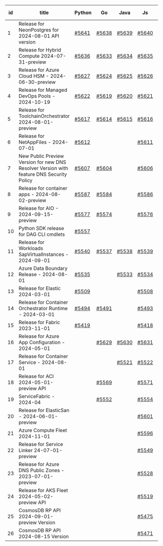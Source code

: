 | id | title | Python | Go | Java | Js | created date | target date | status |
| ------ | ------ | ------ | ------ | ------ | ------ | ------ | ------ | :-----: |
| 1 | Release for NeonPostgres for 2024-08-01 API version  | [#5641](https://github.com/Azure/sdk-release-request/issues/5641)  | [#5638](https://github.com/Azure/sdk-release-request/issues/5638)  | [#5639](https://github.com/Azure/sdk-release-request/issues/5639)  | [#5640](https://github.com/Azure/sdk-release-request/issues/5640)  | 10-23 | 11-21 |  |
| 2 | Release for Hybrid Compute 2024-07-31-preview  | [#5636](https://github.com/Azure/sdk-release-request/issues/5636)  | [#5633](https://github.com/Azure/sdk-release-request/issues/5633)  | [#5634](https://github.com/Azure/sdk-release-request/issues/5634)  | [#5635](https://github.com/Azure/sdk-release-request/issues/5635)  | 10-23 | 11-22 |  |
| 3 | Release for Azure Cloud HSM - 2024-06-30-preview  | [#5627](https://github.com/Azure/sdk-release-request/issues/5627)  | [#5624](https://github.com/Azure/sdk-release-request/issues/5624)  | [#5625](https://github.com/Azure/sdk-release-request/issues/5625)  | [#5626](https://github.com/Azure/sdk-release-request/issues/5626)  | 10-22 | 11-22 |  |
| 4 | Release for Managed DevOps Pools - 2024-10-19  | [#5622](https://github.com/Azure/sdk-release-request/issues/5622)  | [#5619](https://github.com/Azure/sdk-release-request/issues/5619)  | [#5620](https://github.com/Azure/sdk-release-request/issues/5620)  | [#5621](https://github.com/Azure/sdk-release-request/issues/5621)  | 10-16 | 11-22 |  |
| 5 | Release for ToolchainOrchestrator  2024-08-01-preview  | [#5617](https://github.com/Azure/sdk-release-request/issues/5617)  | [#5614](https://github.com/Azure/sdk-release-request/issues/5614)  | [#5615](https://github.com/Azure/sdk-release-request/issues/5615)  | [#5616](https://github.com/Azure/sdk-release-request/issues/5616)  | 10-15 | 10-25 | Hold on by JS/Java/Python/ |
| 6 | Release for NetAppFiles - 2024-07-01  | [#5612](https://github.com/Azure/sdk-release-request/issues/5612)  |  |  | [#5611](https://github.com/Azure/sdk-release-request/issues/5611)  | 10-14 | 10-25 | Hold on by JS/ |
| 7 | New Public Preview Version for new DNS Resolver Version with feature DNS Security Policy  | [#5607](https://github.com/Azure/sdk-release-request/issues/5607)  | [#5604](https://github.com/Azure/sdk-release-request/issues/5604)  |  | [#5606](https://github.com/Azure/sdk-release-request/issues/5606)  | 10-11 | 10-25 |  |
| 8 | Release for container apps - 2024-08-02-preview  | [#5587](https://github.com/Azure/sdk-release-request/issues/5587)  | [#5584](https://github.com/Azure/sdk-release-request/issues/5584)  |  | [#5586](https://github.com/Azure/sdk-release-request/issues/5586)  | 10-10 | 10-25 | Hold on by JS/Python/ |
| 9 | Release for AIO - 2024-09-15-preview  | [#5577](https://github.com/Azure/sdk-release-request/issues/5577)  | [#5574](https://github.com/Azure/sdk-release-request/issues/5574)  |  | [#5576](https://github.com/Azure/sdk-release-request/issues/5576)  | 10-07 | 10-25 |  |
| 10 | Python SDK release for DAG CLI cmdlets  | [#5557](https://github.com/Azure/sdk-release-request/issues/5557)  |  |  |  | 10-02 | 11-05 |  |
| 11 | Release for Workloads SapVirtualInstances - 2024-09-01  | [#5540](https://github.com/Azure/sdk-release-request/issues/5540)  | [#5537](https://github.com/Azure/sdk-release-request/issues/5537)  | [#5538](https://github.com/Azure/sdk-release-request/issues/5538)  | [#5539](https://github.com/Azure/sdk-release-request/issues/5539)  | 09-27 | 10-24 | Hold on by Python/ |
| 12 | Azure Data Boundary Release - 2024-08-01  | [#5535](https://github.com/Azure/sdk-release-request/issues/5535)  |  | [#5533](https://github.com/Azure/sdk-release-request/issues/5533)  | [#5534](https://github.com/Azure/sdk-release-request/issues/5534)  | 09-25 | 10-25 |  |
| 13 | Release for Elastic 2024-03-01  | [#5509](https://github.com/Azure/sdk-release-request/issues/5509)  |  |  | [#5508](https://github.com/Azure/sdk-release-request/issues/5508)  | 09-16 | 10-24 |  |
| 14 | Release for Container Orchestrator Runtime - 2024-03-01  | [#5494](https://github.com/Azure/sdk-release-request/issues/5494)  | [#5491](https://github.com/Azure/sdk-release-request/issues/5491)  |  | [#5493](https://github.com/Azure/sdk-release-request/issues/5493)  | 09-13 | 10-24 | Hold on by JS/ |
| 15 | Release for Fabric 2023-11-01  | [#5419](https://github.com/Azure/sdk-release-request/issues/5419)  |  |  | [#5418](https://github.com/Azure/sdk-release-request/issues/5418)  | 08-12 | 10-25 |  |
| 16 | Release for Azure App Configuration - 2024-05-01  |  | [#5629](https://github.com/Azure/sdk-release-request/issues/5629)  | [#5630](https://github.com/Azure/sdk-release-request/issues/5630)  | [#5631](https://github.com/Azure/sdk-release-request/issues/5631)  | 10-22 | 11-22 |  |
| 17 | Release for Container Service - 2024-08-01  |  |  | [#5521](https://github.com/Azure/sdk-release-request/issues/5521)  | [#5522](https://github.com/Azure/sdk-release-request/issues/5522)  | 09-24 | 10-24 |  |
| 18 | Release for ACI 2024-05-01-preview API  |  | [#5569](https://github.com/Azure/sdk-release-request/issues/5569)  |  | [#5571](https://github.com/Azure/sdk-release-request/issues/5571)  | 10-04 | 10-25 |  |
| 19 | ServiceFabric - 2024-04  |  | [#5552](https://github.com/Azure/sdk-release-request/issues/5552)  |  | [#5554](https://github.com/Azure/sdk-release-request/issues/5554)  | 10-01 | 10-25 |  |
| 20 | Release for ElasticSan - 2024-06-01-preview  |  |  |  | [#5601](https://github.com/Azure/sdk-release-request/issues/5601)  | 10-11 | 10-24 |  |
| 21 | Azure Compute Fleet 2024-11-01  |  |  |  | [#5596](https://github.com/Azure/sdk-release-request/issues/5596)  | 10-10 | 10-25 |  |
| 22 | Release for Service Linker 24-07-01-preview  |  |  |  | [#5549](https://github.com/Azure/sdk-release-request/issues/5549)  | 09-29 | 10-11 |  |
| 23 | Release for Azure DNS Public Zones - 2023-07-01-preview  |  |  |  | [#5528](https://github.com/Azure/sdk-release-request/issues/5528)  | 09-25 | 10-25 |  |
| 24 | Release for AKS Fleet 2024-05-02-preview API  |  |  |  | [#5519](https://github.com/Azure/sdk-release-request/issues/5519)  | 09-24 | 10-25 |  |
| 25 | CosmosDB RP API 2024-09-01-preview Version  |  |  |  | [#5475](https://github.com/Azure/sdk-release-request/issues/5475)  | 09-09 | 09-27 | Hold on by JS/ |
| 26 | CosmosDB RP API 2024-08-15 Version  |  |  |  | [#5471](https://github.com/Azure/sdk-release-request/issues/5471)  | 09-09 | 09-27 | Hold on by JS/ |
